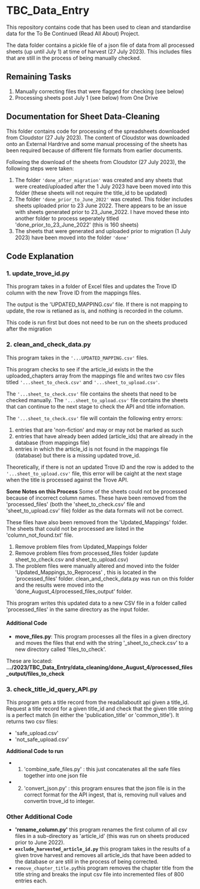 # TBC_Data_Entry
This repository contains code that has been used to clean and standardise data for the To Be Continued (Read All About) Project.

The data folder contains a pickle file of a json file of data from all processed sheets (up until July 1) at time of harvest (27 July 2023). This includes files that are still in the process of being manually checked.

## Remaining Tasks
1. Manually correcting files that were flagged for checking (see below)
2. Processing sheets post July 1 (see below) from One Drive

## Documentation for Sheet Data-Cleaning
This folder contains code for processing of the spreadsheets downloaded from Cloudstor (27 July 2023).
The content of Cloudstor was downloaded onto an External Hardrive and some manual processing of the sheets has been required because of different file formats from earlier documents. 

Following the download of the sheets from Cloudstor (27 July 2023), the following steps were taken:
1. The folder ```'done_after_migration'``` was created and any sheets that were created/uploaded after the 1 July 2023 have been moved into this folder (these sheets will not require the title_id to be updated)
2. The folder ```'done_prior_to_June_2022'``` was created. This folder includes sheets uploaded prior to 23 June 2022. There appears to be an issue with sheets generated prior to 23_June_2022. I have moved these into another folder to process seperately titled 'done_prior_to_23_June_2022' (this is 160 sheets)
3. The sheets that were generated and uploaded prior to migration (1 July 2023) have been moved into the folder ```'done'```

## Code Explanation

### 1.  update_trove_id.py
This program takes in a folder of Excel files and updates the Trove ID column with the new Trove ID from the mappings files.

The output is the 'UPDATED_MAPPING.csv' file. If there is not mapping to update, the row is retianed as is, and nothing is recorded in the column. 

This code is run first but does not need to be run on the sheets produced after the migration

### 2.  clean_and_check_data.py
This program takes in the ```'...UPDATED_MAPPING.csv'``` files. 

This program checks to see if the article_id exists in the the uploaded_chapters array from the mappings file and writes two csv files titled ```'...sheet_to_check.csv'``` and ```'...sheet_to_upload.csv'```. 

The ```'...sheet_to_check.csv'``` file contains the sheets that need to be checked manually. The ```'...sheet_to_upload.csv'``` file contains the sheets that can continue to the next stage to check the API and title infornation. 

The ```'...sheet_to_check.csv'``` file will contain the following entry errors:
1. entries that are 'non-fiction' and may or may not be marked as such
2. entries that have already been added (article_ids) that are already in the database (from mappings file)
3. entries in which the article_id is not found in the mappings file (database) but there is a missing updated trove_id. 

Theoretically, if there is not an updated Trove ID and the row is added to the ```'...sheet_to_upload.csv'``` file, this error will be caight at the next stage when the title is processed against the Trove API.

**Some Notes on this Process**
Some of the sheets could not be processed because of incorrect column names. These have been removed from the 'processed_files' (both the 'sheet_to_check.csv' file and 'sheet_to_upload.csv' file) folder as the data formats will not be correct. 
    
These files have also been removed from the 'Updated_Mappings' folder. The sheets that could not be processed are listed in the 'column_not_found.txt' file.
1. Remove problem files from Updated_Mappings folder
2. Remove problem files from processed_files folder (update sheet_to_check.csv and sheet_to_upload.csv)
3. The problem files were manually altered and moved into the folder 'Updated_Mappings_to_Reprocess' , this is located in the 'processed_files' folder. clean_and_check_data.py was run on this folder and the results were moved into the 'done_August_4/processed_files_output' folder. 

This program writes this updated data to a new CSV file in a folder called 'processed_files' in the same directory as the input folder.

#### Additional Code
- **move_files.py**: 
This program processes all the files in a given directory and moves the files that end with the string '_sheet_to_check.csv' to a new directory called 'files_to_check'. 
    
These are located: **.../2023/TBC_Data_Entry/data_cleaning/done_August_4/processed_files_output/files_to_check**

### 3.  check_title_id_query_API.py
This program gets a title record from the readallaboutit api given a title_id. Request a title record for a given title_id and check that the given title string is a perfect match (in either the 'publication_title' or 'common_title'). It returns two csv files:
- 'safe_upload.csv'
- 'not_safe_upload.csv'

**Additional Code to run**
- 1. 'combine_safe_files.py' : this just concatenates all the safe files together into one json file
- 2. 'convert_json.py' : this program ensures that the json file is in the correct format for the API ingest, that is, removing null values and convertin trove_id to integer. 

### Other Additional Code
- **'rename_column.py'**
this program renames the first column of all csv files in a sub-directory as 'article_id' (this was run on sheets produced prior to June 2022). 
- **`exclude_harvested_article_id.py`** this program takes in the results of a given trove harvest and removes all article_ids that have been added to the database or are still in the process of being corrected.
- `remove_chapter_title.py`this program removes the chapter title from the title string and breaks the input csv file into incremented files of 800 entries each.    

